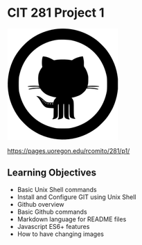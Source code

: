 # CIT 281 Project 1
![](images/octocat.png)

https://pages.uoregon.edu/rcomito/281/p1/

## Learning Objectives

- Basic Unix Shell commands
- Install and Configure GIT using Unix Shell
- Github overview
- Basic Github commands
- Markdown language for README files
- Javascript ES6+ features
- How to have changing images
